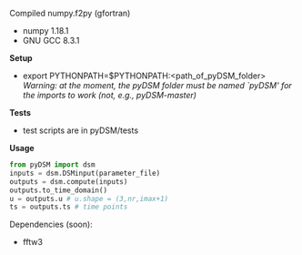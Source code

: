 Compiled numpy.f2py (gfortran)
- numpy 1.18.1
- GNU GCC 8.3.1

**Setup**
- export PYTHONPATH=$PYTHONPATH:<path_of_pyDSM_folder> <br/>
*Warning: at the moment, the pyDSM folder must be named `pyDSM' for the imports to work (not, e.g., pyDSM-master)*

**Tests**
- test scripts are in pyDSM/tests

**Usage**
```python
from pyDSM import dsm
inputs = dsm.DSMinput(parameter_file)
outputs = dsm.compute(inputs)
outputs.to_time_domain()
u = outputs.u # u.shape = (3,nr,imax+1)
ts = outputs.ts # time points
```

Dependencies (soon):
- fftw3
